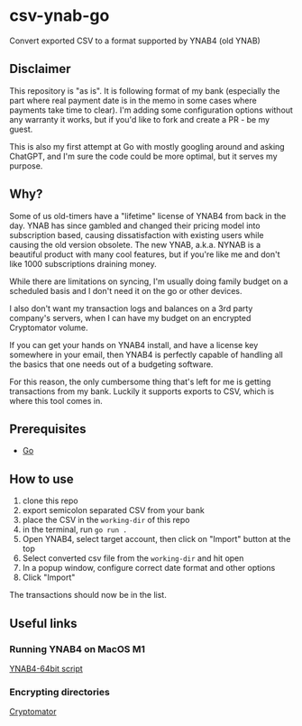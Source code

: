 # csv-ynab-go

Convert exported CSV to a format supported by YNAB4 (old YNAB)

## Disclaimer

This repository is "as is". It is following format of my bank (especially the part where real payment date is in the memo in some cases where payments take time to clear). I'm adding some configuration options without any warranty it works, but if you'd like to fork and create a PR - be my guest.

This is also my first attempt at Go with mostly googling around and asking ChatGPT, and I'm sure the code could be more optimal, but it serves my purpose.

## Why?

Some of us old-timers have a "lifetime" license of YNAB4 from back in the day. YNAB has since gambled and changed their pricing model into subscription based, causing dissatisfaction with existing users while causing the old version obsolete. The new YNAB, a.k.a. NYNAB is a beautiful product with many cool features, but if you're like me and don't like 1000 subscriptions draining money.

While there are limitations on syncing, I'm usually doing family budget on a scheduled basis and I don't need it on the go or other devices.

I also don't want my transaction logs and balances on a 3rd party company's servers, when I can have my budget on an encrypted Cryptomator volume.

If you can get your hands on YNAB4 install, and have a license key somewhere in your email, then YNAB4 is perfectly capable of handling all the basics that one needs out of a budgeting software.

For this reason, the only cumbersome thing that's left for me is getting transactions from my bank. Luckily it supports exports to CSV, which is where this tool comes in.

## Prerequisites

- [Go](https://go.dev/doc/)

## How to use

1. clone this repo
2. export semicolon separated CSV from your bank
3. place the CSV in the `working-dir` of this repo
4. in the terminal, run `go run .`
5. Open YNAB4, select target account, then click on "Import" button at the top
6. Select converted csv file from the `working-dir` and hit open
7. In a popup window, configure correct date format and other options
8. Click "Import"

The transactions should now be in the list.

## Useful links

### Running YNAB4 on MacOS M1

[YNAB4-64bit script](https://github.com/banesto/YNAB4-64bit)

### Encrypting directories

[Cryptomator](https://github.com/cryptomator/cryptomator)
